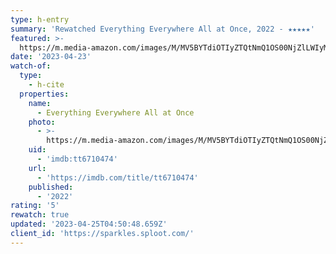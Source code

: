```yaml
---
type: h-entry
summary: 'Rewatched Everything Everywhere All at Once, 2022 - ★★★★★'
featured: >-
  https://m.media-amazon.com/images/M/MV5BYTdiOTIyZTQtNmQ1OS00NjZlLWIyMTgtYzk5Y2M3ZDVmMDk1XkEyXkFqcGdeQXVyMTAzMDg4NzU0._V1_SX300.jpg
date: '2023-04-23'
watch-of:
  type:
    - h-cite
  properties:
    name:
      - Everything Everywhere All at Once
    photo:
      - >-
        https://m.media-amazon.com/images/M/MV5BYTdiOTIyZTQtNmQ1OS00NjZlLWIyMTgtYzk5Y2M3ZDVmMDk1XkEyXkFqcGdeQXVyMTAzMDg4NzU0._V1_SX300.jpg
    uid:
      - 'imdb:tt6710474'
    url:
      - 'https://imdb.com/title/tt6710474'
    published:
      - '2022'
rating: '5'
rewatch: true
updated: '2023-04-25T04:50:48.659Z'
client_id: 'https://sparkles.sploot.com/'
---
```


